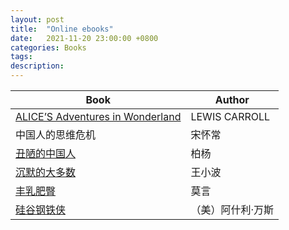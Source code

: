 ```yaml
---
layout: post
title:  "Online ebooks"
date:   2021-11-20 23:00:00 +0800
categories: Books
tags:
description: 
---
```



  Book                                                                              |Author 
------------------------------------------------------------------------------------|-------
[ALICE’S Adventures in Wonderland](https://www.adobe.com/be_en/active-use/pdf/Alice_in_Wonderland.pdf)|LEWIS CARROLL
中国人的思维危机                                                                       |宋怀常
[丑陋的中国人](https://libgen.is/book/index.php?md5=BB99B704AB6504C09A5DE3CAAC55D088) |柏杨    
[沉默的大多数](https://libgen.is/book/index.php?md5=BE21C85AAD4ED2D6F13DAFCFC50E0A10) |王小波 
[丰乳肥臀](https://libgen.is/book/index.php?md5=52B66C94212F69E033614ABB6A7D5E11)     |莫言    
[硅谷钢铁侠](https://libgen.is/book/index.php?md5=9EE14D196F0927736A55911C73969F4D)   |（美）阿什利·万斯
